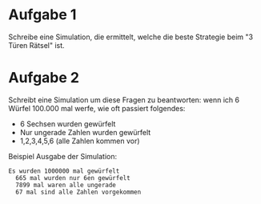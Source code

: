 # Aufgabe 1
Schreibe eine Simulation, die ermittelt, welche die beste Strategie beim "3 Türen Rätsel" ist.


# Aufgabe 2
Schreibt eine Simulation um diese Fragen zu beantworten: wenn ich 6 Würfel 100.000 mal werfe, wie oft passiert folgendes:
* 6 Sechsen wurden gewürfelt
* Nur ungerade Zahlen wurden gewürfelt
* 1,2,3,4,5,6 (alle Zahlen kommen vor)

Beispiel Ausgabe der Simulation:
```
Es wurden 1000000 mal gewürfelt
  665 mal wurden nur 6en gewürfelt
  7899 mal waren alle ungerade
  67 mal sind alle Zahlen vorgekommen
```
